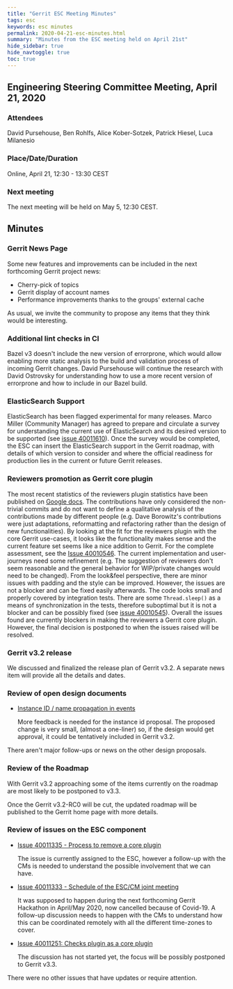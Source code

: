 ```yaml
---
title: "Gerrit ESC Meeting Minutes"
tags: esc
keywords: esc minutes
permalink: 2020-04-21-esc-minutes.html
summary: "Minutes from the ESC meeting held on April 21st"
hide_sidebar: true
hide_navtoggle: true
toc: true
---
```


## Engineering Steering Committee Meeting, April 21, 2020

### Attendees

David Pursehouse, Ben Rohlfs, Alice Kober-Sotzek, Patrick Hiesel, Luca Milanesio

### Place/Date/Duration

Online, April 21, 12:30 - 13:30 CEST

### Next meeting

The next meeting will be held on May 5, 12:30 CEST.

## Minutes

### Gerrit News Page

Some new features and improvements can be included in the next forthcoming Gerrit project news:
- Cherry-pick of topics
- Gerrit display of account names
- Performance improvements thanks to the groups' external cache

As usual, we invite the community to propose any items that they think would
be interesting.

### Additional lint checks in CI

Bazel v3 doesn't include the new version of errorprone, which would
allow enabling more static analysis to the build and validation process of
incoming Gerrit changes. David Pursehouse will continue the research with David
Ostrovsky for understanding how to use a more recent version of errorprone and
how to include in our Bazel build.

### ElasticSearch Support

ElasticSearch has been flagged experimental for many releases. Marco Miller
(Community Manager) has agreed to prepare and circulate a survey for
understanding the current use of ElasticSearch and its desired version to be
supported (see [issue 40011610](https://issues.gerritcodereview.com/issues/40011610)). Once the
survey would be completed, the ESC can insert the ElasticSearch support in the
Gerrit roadmap, with details of which version to consider and where the official
readiness for production lies in the current or future Gerrit releases.

### Reviewers promotion as Gerrit core plugin

The most recent statistics of the reviewers plugin statistics have been
published on [Google docs](https://docs.google.com/spreadsheets/d/1nhKWXz4Ar32P3iJfJO0tH9uhScxIYt1Ybnk33K4yUu0/edit?usp=sharing).
The contributions have only considered the non-trivial commits and do not want
to define a qualitative analysis of the contributions made by different people
(e.g. Dave Borowitz's contributions were just adaptations, reformatting and
refactoring rather than the design of new functionalities).
By looking at the fit for the reviewers plugin with the core Gerrit use-cases,
it looks like the functionality makes sense and the current feature set seems
like a nice addition to Gerrit. For the complete assessment, see the
[Issue 40010546](https://issues.gerritcodereview.com/issues/40010546).
The current implementation and user-journeys need some refinement (e.g. The
suggestion of reviewers don't seem reasonable and the general behavior
for WIP/private changes would need to be changed).
From the look&feel perspective, there are minor issues with padding and the
style can be improved. However, the issues are not a
blocker and can be fixed easily afterwards. The code looks small and properly
covered by integration tests. There are some `Thread.sleep()` as a means of
synchronization in the tests, therefore suboptimal but it is not a blocker and
can be possibly fixed (see [issue 40010545](https://issues.gerritcodereview.com/issues/40010545)).
Overall the issues found are currently blockers in making the reviewers a Gerrit core plugin.
However, the final decision is postponed to when the issues raised will be resolved.

### Gerrit v3.2 release

We discussed and finalized the release plan of Gerrit v3.2. A separate
news item will provide all the details and dates.

### Review of open design documents

* [Instance ID / name propagation in events](https://gerrit-review.googlesource.com/c/homepage/+/257972)

  More feedback is needed for the instance id proposal. The proposed change is
  very small, (almost a one-liner) so, if the design would get approval, it
  could be tentatively included in Gerrit v3.2.

There aren't major follow-ups or news on the other design proposals.

### Review of the Roadmap

With Gerrit v3.2 approaching some of the items currently on the roadmap are most
likely to be postponed to v3.3.

Once the Gerrit v3.2-RC0 will be cut, the updated roadmap will be published to
the Gerrit home page with more details.

### Review of issues on the ESC component

* [Issue 40011335 - Process to remove a core plugin](https://issues.gerritcodereview.com/issues/40011335)

  The issue is currently assigned to the ESC, however a follow-up with the CMs
  is needed to understand the possible involvement that we can have.

* [Issue 40011333 - Schedule of the ESC/CM joint meeting](https://issues.gerritcodereview.com/issues/40011333)

  It was supposed to happen during the next forthcoming Gerrit Hackathon in
  April/May 2020, now cancelled because of Covid-19. A follow-up discussion
  needs to happen with the CMs to understand how this can be
  coordinated remotely with all the different time-zones to cover.

* [Issue 40011251: Checks plugin as a core plugin](https://issues.gerritcodereview.com/issues/40011251)

  The discussion has not started yet, the focus will be possibly postponed to
  Gerrit v3.3.

There were no other issues that have updates or require attention.


